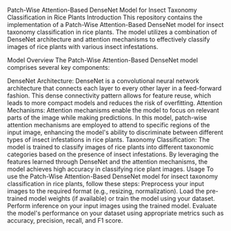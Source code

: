 Patch-Wise Attention-Based DenseNet Model for Insect Taxonomy Classification in Rice Plants
Introduction
This repository contains the implementation of a Patch-Wise Attention-Based DenseNet model for insect taxonomy classification in rice plants. The model utilizes a combination of DenseNet architecture and attention mechanisms to effectively classify images of rice plants with various insect infestations.

Model Overview
The Patch-Wise Attention-Based DenseNet model comprises several key components:

DenseNet Architecture: DenseNet is a convolutional neural network architecture that connects each layer to every other layer in a feed-forward fashion. This dense connectivity pattern allows for feature reuse, which leads to more compact models and reduces the risk of overfitting.
Attention Mechanisms: Attention mechanisms enable the model to focus on relevant parts of the image while making predictions. In this model, patch-wise attention mechanisms are employed to attend to specific regions of the input image, enhancing the model's ability to discriminate between different types of insect infestations in rice plants.
Taxonomy Classification: The model is trained to classify images of rice plants into different taxonomic categories based on the presence of insect infestations. By leveraging the features learned through DenseNet and the attention mechanisms, the model achieves high accuracy in classifying rice plant images.
Usage
To use the Patch-Wise Attention-Based DenseNet model for insect taxonomy classification in rice plants, follow these steps:
Preprocess your input images to the required format (e.g., resizing, normalization).
Load the pre-trained model weights (if available) or train the model using your dataset.
Perform inference on your input images using the trained model.
Evaluate the model's performance on your dataset using appropriate metrics such as accuracy, precision, recall, and F1 score.
